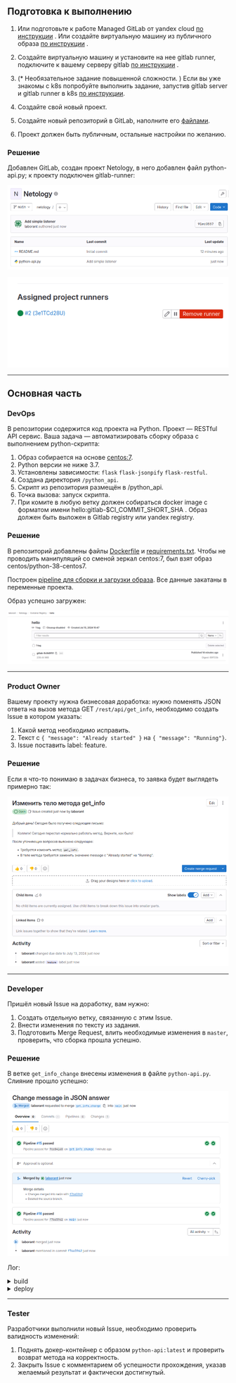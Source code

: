 ## Подготовка к выполнению


1. Или подготовьте к работе Managed GitLab от yandex cloud [по инструкции](https://cloud.yandex.ru/docs/managed-gitlab/operations/instance/instance-create) .
Или создайте виртуальную машину из публичного образа [по инструкции](https://cloud.yandex.ru/marketplace/products/yc/gitlab ) .
2. Создайте виртуальную машину и установите на нее gitlab runner, подключите к вашему серверу gitlab  [по инструкции](https://docs.gitlab.com/runner/install/linux-repository.html) .

3. (* Необязательное задание повышенной сложности. )  Если вы уже знакомы с k8s попробуйте выполнить задание, запустив gitlab server и gitlab runner в k8s  [по инструкции](https://cloud.yandex.ru/docs/tutorials/infrastructure-management/gitlab-containers). 

4. Создайте свой новый проект.
5. Создайте новый репозиторий в GitLab, наполните его [файлами](./repository).
6. Проект должен быть публичным, остальные настройки по желанию.

### Решение 

Добавлен GitLab, создан проект Netology, в него добавлен файл python-api.py; к проекту подключен gitlab-runner:

![alt text](images/1.png)

![alt text](images/2.png)

---

## Основная часть

### DevOps

В репозитории содержится код проекта на Python. Проект — RESTful API сервис. Ваша задача — автоматизировать сборку образа с выполнением python-скрипта:

1. Образ собирается на основе [centos:7](https://hub.docker.com/_/centos?tab=tags&page=1&ordering=last_updated).
2. Python версии не ниже 3.7.
3. Установлены зависимости: `flask` `flask-jsonpify` `flask-restful`.
4. Создана директория `/python_api`.
5. Скрипт из репозитория размещён в /python_api.
6. Точка вызова: запуск скрипта.
7. При комите в любую ветку должен собираться docker image с форматом имени hello:gitlab-$CI_COMMIT_SHORT_SHA . Образ должен быть выложен в Gitlab registry или yandex registry.

### Решение

В репозиторий добавлены файлы [Dockerfile](files/Dockerfile) и [requirements.txt](files/requirements.txt). Чтобы не проводить манипуляций со сменой зеркал centos:7, был взят образ centos/python-38-centos7.

Построен [pipeline для сборки и загрузки образа](files/gitlab-ci.yml). Все данные закатаны в переменные проекта.

Образ успешно загружен:

![alt text](images/3.png)

---

### Product Owner

Вашему проекту нужна бизнесовая доработка: нужно поменять JSON ответа на вызов метода GET `/rest/api/get_info`, необходимо создать Issue в котором указать:

1. Какой метод необходимо исправить.
2. Текст с `{ "message": "Already started" }` на `{ "message": "Running"}`.
3. Issue поставить label: feature.

### Решение

Если я что-то понимаю в задачах бизнеса, то заявка будет выглядеть примерно так:

![alt text](images/4.png)

---

### Developer

Пришёл новый Issue на доработку, вам нужно:

1. Создать отдельную ветку, связанную с этим Issue.
2. Внести изменения по тексту из задания.
3. Подготовить Merge Request, влить необходимые изменения в `master`, проверить, что сборка прошла успешно.

### Решение

В ветке `get_info_change` внесены изменения в файле `python-api.py`. Слияние прошло успешно:

![alt text](images/5.png)

Лог:

<details>
<summary>build</summary>
```
Running with gitlab-runner 17.1.0 (fe451d5a)
  on blade-runner 3e1TCd28U, system ID: s_4e8d95cc559c
Preparing the "shell" executor 00:00
Using Shell (bash) executor...
Preparing environment 00:00
Running on gl-runner...
Getting source from Git repository 00:00
Fetching changes with git depth set to 20...
Reinitialized existing Git repository in /home/laborant/builds/3e1TCd28U/0/laborant/netology/.git/
Checking out f7665962 as detached HEAD (ref is main)...
Skipping Git submodules setup
Executing "step_script" stage of the job script 00:01
$ docker --version
Docker version 27.0.3, build 7d4bcd8
$ whoami
root
$ docker build -t $REGISTRY_BASE/$GITLAB_USER/$PROJECT_NAME/$DOCKER_IMAGE_BASE_NAME-$CI_COMMIT_SHORT_SHA .
#0 building with "default" instance using docker driver
#1 [internal] load build definition from Dockerfile
#1 transferring dockerfile: 255B done
#1 DONE 0.0s
#2 [internal] load metadata for docker.io/centos/python-38-centos7:latest
#2 DONE 0.5s
#3 [internal] load .dockerignore
#3 transferring context: 2B done
#3 DONE 0.0s
#4 [1/5] FROM docker.io/centos/python-38-centos7:latest@sha256:4b66b1a8da1cba90313da11b518852baf120f6bba794d6ece2abde4d54cebb1a
#4 DONE 0.0s
#5 [internal] load build context
#5 transferring context: 70B done
#5 DONE 0.0s
#6 [2/5] COPY requirements.txt requirements.txt
#6 CACHED
#7 [3/5] RUN pip3 install -r requirements.txt
#7 CACHED
#8 [4/5] RUN mkdir python-api
#8 CACHED
#9 [5/5] COPY python-api.py python-api/python-api.py
#9 CACHED
#10 exporting to image
#10 exporting layers done
#10 writing image sha256:9efecdf34dadaa25f1f576245e0347896975fe6464d309c716245b6a0a6288b6 done
#10 naming to netology-ip.gitlab.yandexcloud.net:5050/laborant/netology/hello:gitlab-f7665962 done
#10 DONE 0.0s
Cleaning up project directory and file based variables 00:00
Job succeeded
```
</details>

<details>
<summary>deploy</summary>
```
Running with gitlab-runner 17.1.0 (fe451d5a)
  on blade-runner 3e1TCd28U, system ID: s_4e8d95cc559c
Preparing the "shell" executor 00:00
Using Shell (bash) executor...
Preparing environment 00:00
Running on gl-runner...
Getting source from Git repository 00:00
Fetching changes with git depth set to 20...
Reinitialized existing Git repository in /home/laborant/builds/3e1TCd28U/0/laborant/netology/.git/
Checking out f7665962 as detached HEAD (ref is main)...
Skipping Git submodules setup
Executing "step_script" stage of the job script 00:00
$ docker login -u $GITLAB_USER -p $GITLAB_PASSWORD $REGISTRY_BASE
WARNING! Using --password via the CLI is insecure. Use --password-stdin.
WARNING! Your password will be stored unencrypted in /root/.docker/config.json.
Configure a credential helper to remove this warning. See
https://docs.docker.com/engine/reference/commandline/login/#credential-stores
Login Succeeded
$ docker push $REGISTRY_BASE/$GITLAB_USER/$PROJECT_NAME/$DOCKER_IMAGE_BASE_NAME-$CI_COMMIT_SHORT_SHA
The push refers to repository [netology-ip.gitlab.yandexcloud.net:5050/laborant/netology/hello]
8971f12214ac: Preparing
2fdeb77ce753: Preparing
38d906a23ebf: Preparing
2772444b7efd: Preparing
c2f3ac6ca11d: Preparing
b944e0b64a51: Preparing
c0dc5fde85ba: Preparing
1030e34f7f41: Preparing
4eb735472655: Preparing
4723c2f8b39b: Preparing
96c3e66225c5: Preparing
b53a66890a58: Preparing
46d98914fe04: Preparing
53498d66ad83: Preparing
b944e0b64a51: Waiting
c0dc5fde85ba: Waiting
1030e34f7f41: Waiting
4eb735472655: Waiting
4723c2f8b39b: Waiting
96c3e66225c5: Waiting
b53a66890a58: Waiting
46d98914fe04: Waiting
53498d66ad83: Waiting
2fdeb77ce753: Layer already exists
c2f3ac6ca11d: Layer already exists
2772444b7efd: Layer already exists
38d906a23ebf: Layer already exists
8971f12214ac: Layer already exists
c0dc5fde85ba: Layer already exists
b944e0b64a51: Layer already exists
1030e34f7f41: Layer already exists
4eb735472655: Layer already exists
4723c2f8b39b: Layer already exists
96c3e66225c5: Layer already exists
b53a66890a58: Layer already exists
46d98914fe04: Layer already exists
53498d66ad83: Layer already exists
gitlab-f7665962: digest: sha256:1897c7cb86d15f7f86501f69352b4714986cec683c711955641ff93cf8c4eb05 size: 3255
Cleaning up project directory and file based variables 00:00
Job succeeded
```
</details>

---

### Tester

Разработчики выполнили новый Issue, необходимо проверить валидность изменений:

1. Поднять докер-контейнер с образом `python-api:latest` и проверить возврат метода на корректность.
2. Закрыть Issue с комментарием об успешности прохождения, указав желаемый результат и фактически достигнутый.